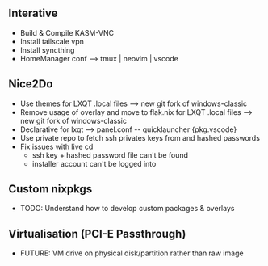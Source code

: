 ## Interative

- Build & Compile KASM-VNC
- Install tailscale vpn
- Install syncthing
- HomeManager conf --> tmux | neovim | vscode

## Nice2Do

- Use themes for LXQT .local files --> new git fork of windows-classic
- Remove usage of overlay and move to flak.nix for LXQT .local files --> new git fork of windows-classic
- Declarative for lxqt --> panel.conf -- quicklauncher {pkg.vscode}
- Use private repo to fetch ssh privates keys from and hashed passwords
- Fix issues with live cd
  - ssh key + hashed password file can't be found
  - installer account can't be logged into

## Custom nixpkgs

- TODO: Understand how to develop custom packages & overlays

## Virtualisation (PCI-E Passthrough)

- FUTURE: VM drive on physical disk/partition rather than raw image
